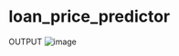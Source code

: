 ﻿# loan_price_predictor
OUTPUT
![image](https://github.com/user-attachments/assets/b242fc85-4563-407e-8eab-02ed2640abe2)
